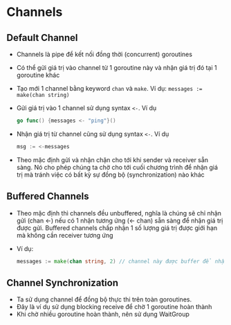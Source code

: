 # Channels

## Default Channel

- Channels là pipe để kết nối đồng thời (concurrent) goroutines
- Có thể gửi giá trị vào channel từ 1 goroutine này và nhận giá trị đó tại 1 goroutine khác
- Tạo mới 1 channel bằng keyword `chan` và `make`. Ví dụ: `messages := make(chan string)`
- Gửi giá trị vào 1 channel sử dụng syntax `<-`. Ví dụ

  ```go
  go func() {messages <- "ping"}()
  ```

- Nhận giá trị từ channel cũng sử dụng syntax `<-`. Ví dụ

  ```go
  msg := <-messages
  ```

- Theo mặc định gửi và nhận chặn cho tới khi sender và receiver sẵn sàng. Nó cho phép chúng ta chờ cho tới cuối chương trình để nhận giá trị mà tránh việc có bất kỳ sự đồng bộ (synchronization) nào khác

## Buffered Channels

- Theo mặc định thì channels đều unbuffered, nghĩa là chúng sẽ chỉ nhận gửi (chan <-) nếu có 1 nhận tương ứng (<- chan) sẵn sàng để nhận giá trị được gửi. Buffered channels chấp nhận 1 số lượng giá trị được giới hạn mà không cần receiver tương ứng
- Ví dụ:

  ```go
  messages := make(chan string, 2) // channel này được buffer để nhận tới 2 giá trị
  ```

## Channel Synchronization

- Ta sử dụng channel để đồng bộ thực thi trên toàn goroutines.
- Đây là ví dụ sử dụng blocking receive để chờ 1 goroutine hoàn thành
- Khi chờ nhiều goroutine hoàn thành, nên sử dụng WaitGroup

